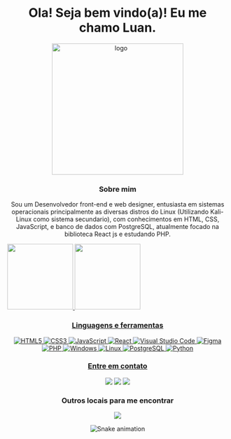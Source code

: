 <div style="text-align: center;">

# Ola! Seja bem vindo(a)! Eu me chamo **Luan**.


<img src='https://github.com/Luan-Diego/Luan-Diego/assets/86962061/7c987a2a-c27a-4302-9006-577370ebccbb' alt='logo' width='300px' margin='0 auto'/>


  
### Sobre mim
Sou um Desenvolvedor front-end e web designer, entusiasta em sistemas operacionais principalmente as diversas distros do Linux (Utilizando Kali-Linux como sistema secundario), com conhecimentos em HTML, CSS, JavaScript, e banco de dados com PostgreSQL, atualmente focado na biblioteca React js e estudando PHP.

 <div align="left">
<a href="https://github.com/Luan-Diego">
<img height="150em" src="https://github-readme-stats.vercel.app/api?username=Luan-Diego&show_icons=true&theme=github_dark&include_all_commits=true&count_private=true&called=PAT_1"/>
<img height="150em" src="https://github-readme-stats.vercel.app/api/top-langs/?username=Luan-Diego&layout=compact&langs_count=7&theme=github_dark&called=PAT_1"/>

</div>  


### Linguagens e ferramentas

![HTML5](https://img.shields.io/badge/html5-%23E34F26.svg?style=for-the-badge&logo=html5&logoColor=white)
![CSS3](https://img.shields.io/badge/css3-%231572B6.svg?style=for-the-badge&logo=css3&logoColor=white)
![JavaScript](https://img.shields.io/badge/javascript-%23212025.svg?style=for-the-badge&logo=javascript&logoColor=%23FFE057)
![React](https://img.shields.io/badge/react-%2320ADD4.svg?style=for-the-badge&logo=react&logoColor=white)
![Visual Studio Code](https://img.shields.io/badge/Visual%20Studio%20Code-0078d7.svg?style=for-the-badge&logo=visual-studio-code&logoColor=white)
![Figma](https://img.shields.io/badge/figma-%238B26C1.svg?style=for-the-badge&logo=figma&logoColor=white)
![PHP](https://img.shields.io/badge/PHP-777BB4?style=for-the-badge&logo=php&logoColor=white)
![Windows](https://img.shields.io/badge/Windows-017AD7?style=for-the-badge&logo=windows&logoColor=white)
![Linux](https://img.shields.io/badge/Linux-E34F26?style=for-the-badge&logo=linux&logoColor=black)
![PostgreSQL](https://img.shields.io/badge/PostgreSQL-316192?style=for-the-badge&logo=postgresql&logoColor=white)
![Python](https://img.shields.io/badge/Python-14354C?style=for-the-badge&logo=python&logoColor=white)
 

### Entre em contato
  

<a href="https://www.instagram.com/apenasluan_/" target="_blank"><img src="https://img.shields.io/badge/-Instagram-%23E4405F?style=for-the-badge&logo=instagram&logoColor=white" target="_blank"></a>
<a href="https://www.linkedin.com/in/luan-diego-04008ab2/" target="_blank"><img src="https://img.shields.io/badge/-LinkedIn-%230077B5?style=for-the-badge&logo=linkedin&logoColor=white" target="_blank"></a> 
<a href = "mailto:luangamer57@gmail.com"><img src="https://img.shields.io/badge/-Gmail-%23333?style=for-the-badge&logo=gmail&logoColor=white" target="_blank"></a>   
  
### Outros locais para me encontrar
<a href="https://steamcommunity.com/id/chupapeitos/"><img src="https://camo.githubusercontent.com/8f3f8e12a8ab9620b87997aa946c7c5d876396a81295ea1854305920bb002b50/68747470733a2f2f696d672e736869656c64732e696f2f62616467652f537465616d2d3030303030303f7374796c653d666f722d7468652d6261646765266c6f676f3d737465616d266c6f676f436f6c6f723d7768697465" target="_blank"></a>
  
![Snake animation](https://github.com/Luan-Diego/Luan-Diego/blob/output/github-contribution-grid-snake.svg)

</div>
